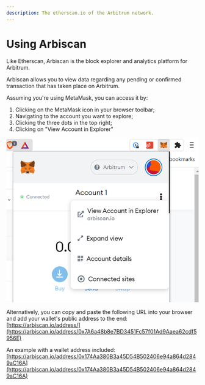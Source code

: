 ```yaml
---
description: The etherscan.io of the Arbitrum network.
---
```


# Using Arbiscan

Like Etherscan, Arbiscan is the block explorer and analytics platform for Arbitrum.

Arbiscan allows you to view data regarding any pending or confirmed transaction that has taken place on Arbitrum.

Assuming you're using MetaMask, you can access it by:

1. Clicking on the MetaMask icon in your browser toolbar;
2. Navigating to the account you want to explore;
3. Clicking the three dots in the top right;
4. Clicking on "View Account in Explorer"

![](<../../.gitbook/assets/image (6) (1) (1) (1).png>)

Alternatively, you can copy and paste the following URL into your browser and add your wallet's public address to the end: [https://arbiscan.io/address/](https://arbiscan.io/address/0x7A6a48b8e7BD3451Fc57f01Ad9Aaea62cdf5956E)

An example with a wallet address included: [https://arbiscan.io/address/0x174Aa380B3a45D54B502406e94a864d2849aC16A](https://arbiscan.io/address/0x174Aa380B3a45D54B502406e94a864d2849aC16A)
